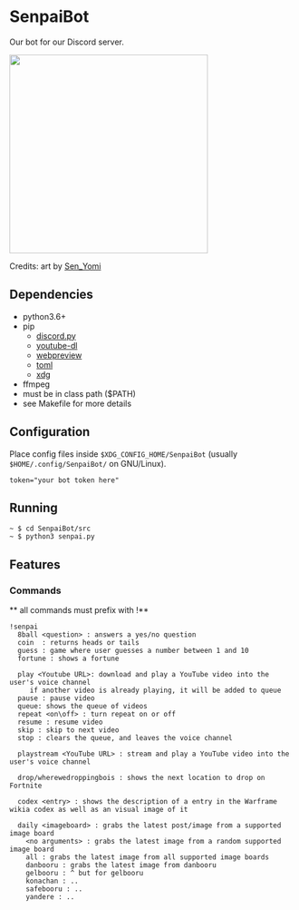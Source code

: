 # SenpaiBot

Our bot for our Discord server.

<p>
<img src="https://github.com/SnoopySnipe/SenpaiBot/raw/master/senpai_bot.png" width="350">
</p>

Credits: art by [Sen_Yomi](https://www.instagram.com/sen_yomi/?hl=en)

## Dependencies
 - python3.6+
 - pip
   - [discord.py](https://github.com/Rapptz/discord.py)
   - [youtube-dl](https://github.com/rg3/youtube-dl)
   - [webpreview](https://github.com/ludbek/webpreview)
   - [toml](https://github.com/uiri/toml)
   - [xdg](https://github.com/srstevenson/xdg)
 - ffmpeg
  - must be in class path ($PATH)
 - see Makefile for more details

## Configuration
Place config files inside `$XDG_CONFIG_HOME/SenpaiBot` (usually `$HOME/.config/SenpaiBot/` on GNU/Linux).
```
token="your bot token here"
```

## Running
```
~ $ cd SenpaiBot/src
~ $ python3 senpai.py
```

## Features

### Commands
** all commands must prefix with !**
```
!senpai
  8ball <question> : answers a yes/no question
  coin	: returns heads	or tails
  guess : game where user guesses a number between 1 and 10
  fortune : shows a fortune

  play <Youtube URL>: download and play a YouTube video into the user's voice channel
     if another video is already playing, it will be added to queue
  pause : pause video
  queue: shows the queue of videos
  repeat <on\off> : turn repeat on or off
  resume : resume video
  skip : skip to next video
  stop : clears the queue, and leaves the voice channel

  playstream <YouTube URL> : stream and play a YouTube video into the user's voice channel

  drop/wherewedroppingbois : shows the next location to drop on Fortnite

  codex <entry> : shows the description of a entry in the Warframe wikia codex as well as an visual image of it

  daily <imageboard> : grabs the latest post/image from a supported image board
    <no arguments> : grabs the latest image from a random supported image board
    all : grabs the latest image from all supported image boards
    danbooru : grabs the latest image from danbooru
    gelbooru : ^ but for gelbooru
    konachan : ..
    safebooru : ..
    yandere : ..
```

